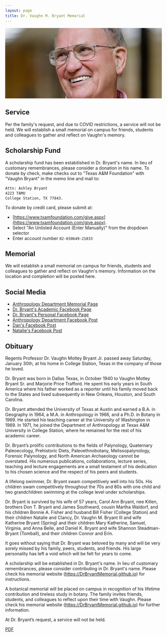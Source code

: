 ```yaml
---
layout: page
title: Dr. Vaughn M. Bryant Memorial
---
```


<center>
    <img src="assets\bryant-crop.jpg" alt="dr bryant" />
</center>

## Service

Per the family's request, and due to COVID restrictions, a service will not be held.  We will establish a small memorial on campus for friends, students and colleagues to gather and reflect on Vaughn's memory.

## Scholarship Fund

A scholarship fund has been estabilished in Dr. Bryant's name.  In lieu of customary remembrances, please consider a donation in his name.  To donate by check, make checks out to "Texas A&M Foundation" with "Vaughn Bryant" in the memo line and mail to: 

```
Attn: Ashley Bryant
4223 TAMU
College Station, TX 77843.
```

To donate by credit card, please submit at:

* [https://www.txamfoundation.com/give.aspx](https://www.txamfoundation.com/give.aspx).  
* Select "An Unlisted Account (Enter Manually)" from the dropdown selector
* Enter account number `02-650649-21033`

## Memorial

We will establish a small memorial on campus for friends, students and colleagues to gather and reflect on Vaughn's memory.  Information on the location and completion will be posted here.

## Social Media

* [Anthropology Department Memorial Page](https://liberalarts.tamu.edu/anthropology/2021/02/03/regents-professor-vaughn-bryant-october-5-1940-january-30-2021/)
* [Dr. Bryant's Academic Facebook Page](https://www.facebook.com/vaughn.m.bryant/)
* [Dr. Bryant's Personal Facebook Page](https://www.facebook.com/vaughn.m.bryant.1) 
* [Anthropology Department Facebook Post](https://www.facebook.com/tamuanth/posts/3644016012300594)
* [Dan's Facebook Post](https://www.facebook.com/dkbryant/posts/10223706986479363)
* [Natalie's Facebook Post](https://www.facebook.com/natalie.fisher.92/posts/3883936578330773)

## Obituary

Regents Professor Dr. Vaughn Motley Bryant Jr. passed away Saturday, January 30th, at his home in College Station, Texas in the company of those he loved.

Dr. Bryant was born in Dallas Texas, in October 1940 to Vaughn Motley Bryant Sr. and Marjorie Price Trafford.  He spent his early years in South America where his father worked as a reporter until his family moved back to the States and lived subsequently in New Orleans, Houston, and South Carolina.  

Dr. Bryant attended the University of Texas at Austin and earned a B.A. in Geography in 1964, a M.A. in Anthropology in 1966, and a Ph.D. in Botany in 1969. He started his teaching career at the University of Washington in 1969.  In 1971, he joined the Department of Anthropology at Texas A&M University in College Station, where he remained for the rest of his academic career. 

Dr. Bryant’s prolific contributions to the fields of Palynology, Quaternary Paleoecology, Prehistoric Diets, Paleoethnobotany, Melissopalynology, Forensic Palynology, and North American Archaeology cannot be overstated.  His numerous publications, collaborations, lecture series, teaching and lecture engagements are a small testament of his dedication to his chosen science and the respect of his peers and students.

A lifelong swimmer, Dr. Bryant swam competitively well into his 50s. His children swam competitively throughout the 70s and 80s with one child and two grandchildren swimming at the college level under scholarships.

Dr. Bryant is survived by his wife of 57 years, Carol Ann Bryant, nee Killen, brothers Don T. Bryant and James Southward, cousin Martha Waldorf, and his children Bonnie A. Fisher and husband Bill Fisher (College Station) and their children Natalie and Clancy, Dr. Vaughn M. Bryant III and wife Katherine Bryant (Spring) and their children Mary Katherine, Samuel, Virginia, and Anna Belle, and Daniel K. Bryant and wife Shannon Steadman-Bryant (Tomball), and their children Connor and Erin.

It goes without saying that Dr. Bryant was beloved by many and will be very sorely missed by his family, peers, students, and friends. His large personality has left a void which will be felt for years to come.

A scholarship will be established in Dr. Bryant's name.  In lieu of customary remembrances, please consider contributing in Dr. Bryant's name.  Please check his memorial website (https://DrBryantMemorial.github.io) for instructions.

A botanical memorial will be placed on campus in recognition of his lifetime contribution and tireless study in botany.  The family invites friends, students, and colleagues to reflect upon their time with Vaughn.  Please check his memorial website (https://DrBryantMemorial.github.io) for further information.

At Dr. Bryant’s request, a service will not be held.

[PDF](assets\obit.pdf)
